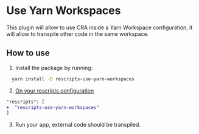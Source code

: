 # Use Yarn Workspaces
This plugin will allow to use CRA inside a Yarn Workspace configuration,
it will allow to transpile other code in the same workspace.

## How to use
1. Install the package by running:
```sh
  yarn install -D rescripts-use-yarn-workspaces
```

2. [On your rescripts configuration](https://github.com/harrysolovay/rescripts#advanced-usage)

```diff
"rescripts": [
+  "rescripts-use-yarn-workspaces"
]
```

3. Run your app, external code should be transpiled.